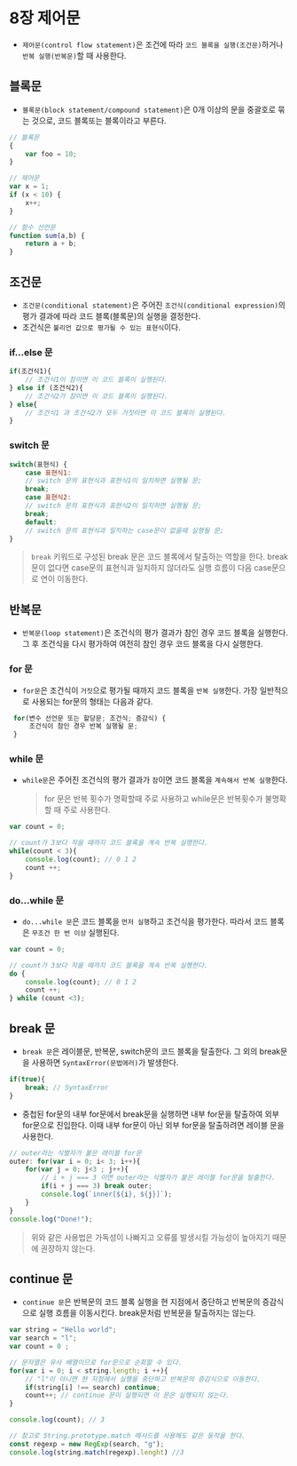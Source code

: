 # 8장 제어문

- `제어문(control flow statement)`은 조건에 따라 `코드 블록을 실행(조건문)`하거나 `반복 실행(반복문)`할 때 사용한다.

## 블록문

- `블록문(block statement/compound statement)`은 0개 이상의 문을 중괄호로 묶는 것으로, 코드 블록또는 블록이라고 부른다.

```js
// 블록문
{
    var foo = 10;
}

// 제어문
var x = 1;
if (x < 10) {
    x++;
}

// 함수 선언문
function sum(a,b) {
    return a + b;
}
```

## 조건문

- `조건문(conditional statement)`은 주어진 `조건식(conditional expression)`의 평가 결과에 따라 코드 블록(블록문)의 실행을 결정한다.
- 조건식은 `불리언 값으로 평가될 수 있는 표현식`이다.

### if...else 문

```js
if(조건식1){
    // 조건식1이 참이면 이 코드 블록이 실행된다.
} else if (조건식2){
    // 조건식2가 참이면 이 코드 블록이 실행된다.
} else{
    // 조건식1 과 조건식2가 모두 거짓이면 이 코드 블록이 실행된다.
}
```

### switch 문

```js
switch(표현식) {
    case 표현식1:
    // switch 문의 표현식과 표현식1이 일치하면 실행될 문;
    break;
    case 표현식2:
    // switch 문의 표현식과 표현식2이 일치하면 실행될 문;
    break;
    default:
    // switch 문의 표현식과 일치하는 case문이 없을때 실행될 문;
}
```
> `break` 키워드로 구성된 break 문은 코드 블록에서 탈출하는 역할을 한다. break문이 없다면 case문의 표현식과 일치하지 않더라도 실행 흐름이 다음 case문으로 연이 이동한다.

## 반복문

- `반복문(loop statement)`은 조건식의 평가 결과가 참인 경우 코드 블록을 실행한다. 그 후 조건식을 다시 평가하여 여전히 참인 경우 코드 블록을 다시 실행한다.

### for 문

- `for문`은 조건식이 `거짓`으로 평가될 때까지 코드 블록을 `반복 실행`한다. 가장 일반적으로 사용되는 for문의 형태는 다음과 같다.

```js
 for(변수 선언문 또는 할당문; 조건식; 증감식) {
     조건식이 참인 경우 반복 실행될 문;
 }
```

### while 문

- `while문`은 주어진 조건식의 평가 결과가 `참`이면 코드 블록을 `계속해서 반복 실행`한다.
    > for 문은 반복 횟수가 명확할때 주로 사용하고 while문은 반복횟수가 불명확할 때 주로 사용한다.

```js
var count = 0;

// count가 3보다 작을 때까지 코드 블록을 계속 반복 실행한다.
while(count < 3){
    console.log(count); // 0 1 2
    count ++;
}
```

### do...while 문

- `do...while 문`은 코드 블록을 `먼저 실행`하고 조건식을 평가한다. 따라서 코드 블록은 `무조건 한 번 이상` 실행된다.

```js
var count = 0;

// count가 3보다 작을 때까지 코드 블록을 계속 반복 실행한다.
do {
    console.log(count); // 0 1 2
    count ++;
} while (count <3);
```

## break 문

- `break 문`은 레이블문, 반복문, switch문의 코드 블록을 탈출한다. 그 외의 break문을 사용하면 `SyntaxError(문법에러)`가 발생한다.

```js
if(true){
    break; // SyntaxError
}
```

- 중첩된 for문의 내부 for문에서 break문을 실행하면 내부 for문을 탈출하여 외부 for문으로 진입한다. 이때 내부 for문이 아닌 외부 for문을 탈출하려면 레이블 문을 사용한다.

```js
// outer라는 식별자가 붙은 레이블 for문
outer: for(var i = 0; i< 3; i++){
    for(var j = 0; j<3 ; j++){
        // i + j === 3 이면 outer라는 식별자가 붙은 레이블 for문을 탈출한다.
        if(i + j === 3) break outer;
        console.log(`inner[${i}, ${j}]`);
    }
}
console.log("Done!");
```

> 위와 같은 사용법은 가독성이 나빠지고 오류를 발생시킬 가능성이 높아지기 때문에 권장하지 않는다.

## continue 문

- `continue 문`은 반복문의 코드 블록 실행을 현 지점에서 중단하고 반복문의 증감식으로 실행 흐름을 이동시킨다. break문처럼 반복문을 탈출하지는 않는다.

```js
var string = "Hello world";
var search = "l";
var count = 0 ;

// 문자열은 유사 배열이므로 for문으로 순회할 수 있다.
for(var i = 0; i < string.length; i ++){
    // "l"이 아니면 현 지점에서 실행을 중단하고 반복문의 증감식으로 이동한다.
    if(string[i] !== search) continue;
    count++; // continue 문이 실행되면 이 문은 실행되지 않는다.
}

console.log(count); // 3

// 참고로 String.prototype.match 메서드를 사용해도 같은 동작을 한다.
const regexp = new RegExp(search, "g");
console.log(string.match(regexp).lenght) //3
```